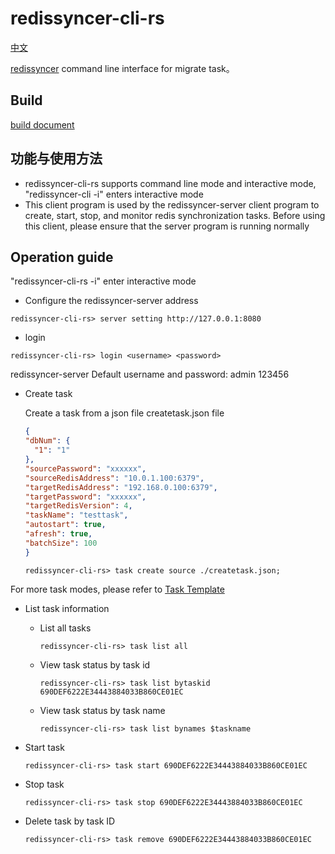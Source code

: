 # redissyncer-cli-rs

[中文](README_cn.md)

[redissyncer](https://github.com/TraceNature/redissyncer-server)
command line interface for migrate task。

## Build

[build document](https://github.com/TraceNature/redissyncer-cli-rs/blob/main/docs/build.md)

## 功能与使用方法

* redissyncer-cli-rs supports command line mode and interactive mode, "redissyncer-cli -i" enters interactive mode
* This client program is used by the redissyncer-server client program to create, start, stop, and monitor redis
  synchronization tasks. Before using this client, please ensure that the server program is running normally

## Operation guide

"redissyncer-cli-rs -i"
enter interactive mode

* Configure the redissyncer-server address

```shell
redissyncer-cli-rs> server setting http://127.0.0.1:8080
```

* login

```shell
redissyncer-cli-rs> login <username> <password>
```

redissyncer-server Default username and password: admin 123456

* Create task

  Create a task from a json file createtask.json file

  ```json
  {
  "dbNum": {
    "1": "1"
  },
  "sourcePassword": "xxxxxx",
  "sourceRedisAddress": "10.0.1.100:6379",
  "targetRedisAddress": "192.168.0.100:6379",
  "targetPassword": "xxxxxx",
  "targetRedisVersion": 4,
  "taskName": "testtask",
  "autostart": true,
  "afresh": true,
  "batchSize": 100
  }

  ```

  ```shell
  redissyncer-cli-rs> task create source ./createtask.json;
  ```

For more task modes, please refer
to [Task Template](https://github.com/TraceNature/redissyncer-cli-rs/tree/main/docs/taskjsonexample)

* List task information
    * List all tasks

      ```shell
      redissyncer-cli-rs> task list all
      ```

    * View task status by task id

      ```shell
      redissyncer-cli-rs> task list bytaskid 690DEF6222E34443884033B860CE01EC
      ```

    * View task status by task name

      ```shell
      redissyncer-cli-rs> task list bynames $taskname
      ```


* Start task

   ```shell
   redissyncer-cli-rs> task start 690DEF6222E34443884033B860CE01EC
   ```

* Stop task

   ```shell
   redissyncer-cli-rs> task stop 690DEF6222E34443884033B860CE01EC
   ```

* Delete task by task ID

   ```shell
   redissyncer-cli-rs> task remove 690DEF6222E34443884033B860CE01EC
   ```
